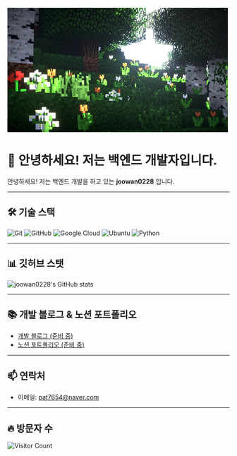 ![banner](./assets/banner.gif)

# 👋 안녕하세요! 저는 백엔드 개발자입니다.

안녕하세요! 저는 백엔드 개발을 하고 있는 **joowan0228** 입니다.


---

## 🛠️ 기술 스택

![Git](https://img.shields.io/badge/Git-F05032?style=for-the-badge&logo=git&logoColor=white)
![GitHub](https://img.shields.io/badge/GitHub-181717?style=for-the-badge&logo=github&logoColor=white)
![Google Cloud](https://img.shields.io/badge/Google%20Cloud-4285F4?style=for-the-badge&logo=googlecloud&logoColor=white)
![Ubuntu](https://img.shields.io/badge/Ubuntu-E95420?style=for-the-badge&logo=ubuntu&logoColor=white)
![Python](https://img.shields.io/badge/Python-3776AB?style=for-the-badge&logo=python&logoColor=white)

---


## 📊 깃허브 스탯

![joowan0228's GitHub stats](https://github-readme-stats.vercel.app/api?username=joowan0228&show_icons=true&theme=github_dark)

---

## 📚 개발 블로그 & 노션 포트폴리오

- [개발 블로그 (준비 중)](#)
- [노션 포트폴리오 (준비 중)](#)

---

## 📫 연락처

- 이메일: pat7654@naver.com

---

## 🔥 방문자 수

![Visitor Count](https://komarev.com/ghpvc/?username=joowan0228&style=flat&color=blue)
